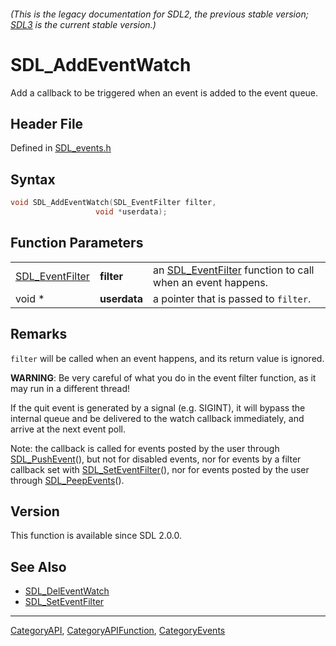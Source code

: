 ###### (This is the legacy documentation for SDL2, the previous stable version; [SDL3](https://wiki.libsdl.org/SDL3/) is the current stable version.)
# SDL_AddEventWatch

Add a callback to be triggered when an event is added to the event queue.

## Header File

Defined in [SDL_events.h](https://github.com/libsdl-org/SDL/blob/SDL2/include/SDL_events.h)

## Syntax

```c
void SDL_AddEventWatch(SDL_EventFilter filter,
                   void *userdata);
```

## Function Parameters

|                                    |              |                                                                               |
| ---------------------------------- | ------------ | ----------------------------------------------------------------------------- |
| [SDL_EventFilter](SDL_EventFilter) | **filter**   | an [SDL_EventFilter](SDL_EventFilter) function to call when an event happens. |
| void *                             | **userdata** | a pointer that is passed to `filter`.                                         |

## Remarks

`filter` will be called when an event happens, and its return value is
ignored.

**WARNING**: Be very careful of what you do in the event filter function,
as it may run in a different thread!

If the quit event is generated by a signal (e.g. SIGINT), it will bypass
the internal queue and be delivered to the watch callback immediately, and
arrive at the next event poll.

Note: the callback is called for events posted by the user through
[SDL_PushEvent](SDL_PushEvent)(), but not for disabled events, nor for
events by a filter callback set with
[SDL_SetEventFilter](SDL_SetEventFilter)(), nor for events posted by the
user through [SDL_PeepEvents](SDL_PeepEvents)().

## Version

This function is available since SDL 2.0.0.

## See Also

- [SDL_DelEventWatch](SDL_DelEventWatch)
- [SDL_SetEventFilter](SDL_SetEventFilter)

----
[CategoryAPI](CategoryAPI), [CategoryAPIFunction](CategoryAPIFunction), [CategoryEvents](CategoryEvents)

